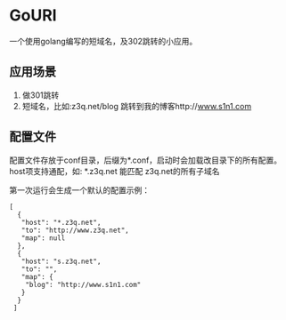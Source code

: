 # GoURI
一个使用golang编写的短域名，及302跳转的小应用。

## 应用场景 ##
1. 做301跳转
2. 短域名，比如:z3q.net/blog 跳转到我的博客http://www.s1n1.com

## 配置文件 ##
配置文件存放于conf目录，后缀为*.conf，启动时会加载改目录下的所有配置。
host项支持通配，如: *.z3q.net 能匹配 z3q.net的所有子域名


第一次运行会生成一个默认的配置示例：

    [
      {
       "host": "*.z3q.net",
       "to": "http://www.z3q.net",
       "map": null
      },
      {
       "host": "s.z3q.net",
       "to": "",
       "map": {
        "blog": "http://www.s1n1.com"
       }
      }
     ]


